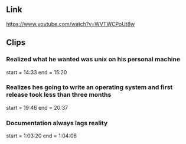 ## Link
https://www.youtube.com/watch?v=WVTWCPoUt8w

## Clips

### Realized what he wanted was unix on his personal machine
start = 14:33
end = 15:20

### Realizes hes going to write an operating system and first release took less than three months
start = 19:46
end = 20:37

### Documentation always lags reality
start = 1:03:20
end = 1:04:06
